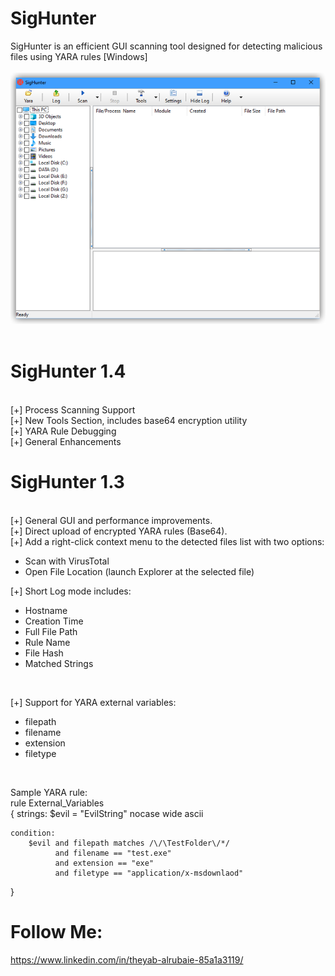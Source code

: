 # SigHunter
SigHunter is an efficient GUI scanning tool designed for detecting malicious files using YARA rules [Windows]
<br />
<br />
![SigHunter](https://github.com/tssarq/SigHunter/blob/main/SigHunter.png)
<br />
<br />
# SigHunter 1.4
<br />
[+] Process Scanning Support
<br />
[+] New Tools Section, includes base64 encryption utility
<br />
[+] YARA Rule Debugging
<br />
[+] General Enhancements



# SigHunter 1.3
<br />
[+] General GUI and performance improvements.
<br />
[+] Direct upload of encrypted YARA rules (Base64).
<br />
[+] Add a right-click context menu to the detected files list with two options:
<br />
<ul>
<li>Scan with VirusTotal</li>
<li>Open File Location (launch Explorer at the selected file)</li>
</ul> 

[+] Short Log mode includes:
<ul>
<li>Hostname</li>
<li>Creation Time</li>
<li>Full File Path</li>
<li>Rule Name</li>
<li>File Hash</li>
<li>Matched Strings</li>
</ul>  
<br />

[+] Support for YARA external variables:
<ul>
<li>filepath</li>
<li>filename</li>
<li>extension</li>
<li>filetype</li>
</ul>  
    
<br />    
    
    

Sample YARA rule:
<br />
rule External_Variables
<br />
{
    strings:
        $evil = "EvilString" nocase wide ascii

    condition:
        $evil and filepath matches /\/\TestFolder\/*/
              and filename == "test.exe"
              and extension == "exe"
              and filetype == "application/x-msdownlaod"
}



# Follow Me:
https://www.linkedin.com/in/theyab-alrubaie-85a1a3119/
